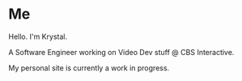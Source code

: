 # Me

Hello. I'm Krystal. 

A Software Engineer working on Video Dev stuff @ CBS Interactive.  

My personal site is currently a work in progress. 
